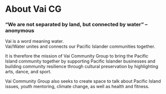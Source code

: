 # About Vai CG

### “We are not separated by land, but connected by water” – anonymous

Vai is a word meaning water.  
Vai/Water unites and connects our Pacific Islander communities together.

It is therefore the mission of Vai Community Group to bring the Pacific Island community together by supporting Pacific Islander businesses and building community resilience through cultural preservation by highlighting arts, dance, and sport.  

Vai Community Group also seeks to create space to talk about Pacific Island issues, youth mentoring, climate change, as well as health and fitness.
